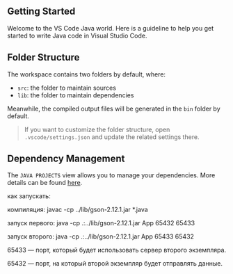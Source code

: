 ## Getting Started

Welcome to the VS Code Java world. Here is a guideline to help you get started to write Java code in Visual Studio Code.

## Folder Structure

The workspace contains two folders by default, where:

- `src`: the folder to maintain sources
- `lib`: the folder to maintain dependencies

Meanwhile, the compiled output files will be generated in the `bin` folder by default.

> If you want to customize the folder structure, open `.vscode/settings.json` and update the related settings there.

## Dependency Management

The `JAVA PROJECTS` view allows you to manage your dependencies. More details can be found [here](https://github.com/microsoft/vscode-java-dependency#manage-dependencies).


как запускать:

компиляция: javac -cp ../lib/gson-2.12.1.jar *.java

запуск первого: java -cp .:../lib/gson-2.12.1.jar App 65432 65433

запуск второго: java -cp .:../lib/gson-2.12.1.jar App 65433 65432

65433 — порт, который будет использовать сервер второго экземпляра.

65432 — порт, на который второй экземпляр будет отправлять данные.